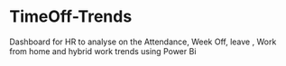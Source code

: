 # TimeOff-Trends
Dashboard for HR to analyse on the Attendance, Week Off, leave , Work from home and hybrid work trends using Power Bi
